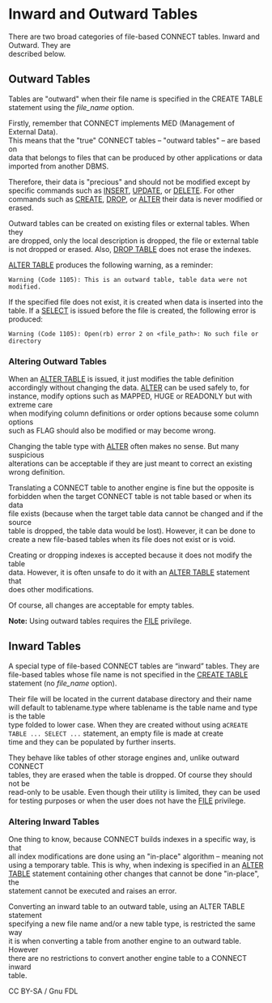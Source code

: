 # Inward and Outward Tables

There are two broad categories of file-based CONNECT tables. Inward and Outward. They are\
described below.

## Outward Tables

Tables are "outward" when their file name is specified in the CREATE TABLE statement using the _file\_name_ option.

Firstly, remember that CONNECT implements MED (Management of External Data).\
This means that the "true" CONNECT tables – "outward tables" – are based on\
data that belongs to files that can be produced by other applications or data\
imported from another DBMS.

Therefore, their data is "precious" and should not be modified except by\
specific commands such as [INSERT](../../../sql-statements/data-manipulation/inserting-loading-data/insert.md), [UPDATE](../../../sql-statements/data-manipulation/changing-deleting-data/update.md), or [DELETE](../../../sql-statements/data-manipulation/changing-deleting-data/delete.md). For other commands such as [CREATE](../../../sql-statements/data-definition/create/), [DROP](../../../sql-statements/data-definition/drop/), or [ALTER](../../../sql-statements/data-definition/alter/) their data is never modified or erased.

Outward tables can be created on existing files or external tables. When they\
are dropped, only the local description is dropped, the file or external table\
is not dropped or erased. Also, [DROP TABLE](../../../sql-statements/data-definition/drop/drop-table.md) does not erase the indexes.

[ALTER TABLE](../../../sql-statements/data-definition/alter/alter-table.md) produces the following warning, as a reminder:

```
Warning (Code 1105): This is an outward table, table data were not modified.
```

If the specified file does not exist, it is created when data is inserted into the table. If a [SELECT](../../../sql-statements/data-manipulation/selecting-data/select.md) is issued before the file is created, the following error is produced:

```
Warning (Code 1105): Open(rb) error 2 on <file_path>: No such file or directory
```

### Altering Outward Tables

When an [ALTER TABLE](../../../sql-statements/data-definition/alter/alter-table.md) is issued, it just modifies the table definition\
accordingly without changing the data. [ALTER](../../../sql-statements/data-definition/alter/) can be used safely to, for\
instance, modify options such as MAPPED, HUGE or READONLY but with extreme care\
when modifying column definitions or order options because some column options\
such as FLAG should also be modified or may become wrong.

Changing the table type with [ALTER](../../../sql-statements/data-definition/alter/) often makes no sense. But many suspicious\
alterations can be acceptable if they are just meant to correct an existing\
wrong definition.

Translating a CONNECT table to another engine is fine but the opposite is\
forbidden when the target CONNECT table is not table based or when its data\
file exists (because when the target table data cannot be changed and if the source\
table is dropped, the table data would be lost). However, it can be done to\
create a new file-based tables when its file does not exist or is void.

Creating or dropping indexes is accepted because it does not modify the table\
data. However, it is often unsafe to do it with an [ALTER TABLE](../../../sql-statements/data-definition/alter/alter-table.md) statement that\
does other modifications.

Of course, all changes are acceptable for empty tables.

**Note:** Using outward tables requires the [FILE](../../../sql-statements/account-management-sql-statements/grant.md#global-privileges) privilege.

## Inward Tables

A special type of file-based CONNECT tables are “inward” tables. They are file-based tables whose file name is not specified in the [CREATE TABLE](../../../sql-statements/data-definition/create/create-table.md) statement (no _file\_name_ option).

Their file will be located in the current database directory and their name\
will default to tablename.type where tablename is the table name and type is the table\
type folded to lower case. When they are created without using a`CREATE TABLE ... SELECT ...` statement, an empty file is made at create\
time and they can be populated by further inserts.

They behave like tables of other storage engines and, unlike outward CONNECT\
tables, they are erased when the table is dropped. Of course they should not be\
read-only to be usable. Even though their utility is limited, they can be used\
for testing purposes or when the user does not have the [FILE](../../../sql-statements/account-management-sql-statements/grant.md#global-privileges) privilege.

### Altering Inward Tables

One thing to know, because CONNECT builds indexes in a specific way, is that\
all index modifications are done using an "in-place" algorithm – meaning not\
using a temporary table. This is why, when indexing is specified in an [ALTER\
TABLE](../../../sql-statements/data-definition/alter/alter-table.md) statement containing other changes that cannot be done "in-place", the\
statement cannot be executed and raises an error.

Converting an inward table to an outward table, using an ALTER TABLE statement\
specifying a new file name and/or a new table type, is restricted the same way\
it is when converting a table from another engine to an outward table. However\
there are no restrictions to convert another engine table to a CONNECT inward\
table.

CC BY-SA / Gnu FDL
